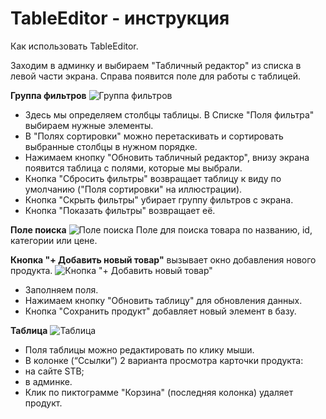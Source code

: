 # TableEditor - инструкция
Как использовать TableEditor.

Заходим в админку и выбираем "Табличный редактор" из списка в левой части экрана. Справа появится поле для работы с таблицей.

**Группа фильтров**
![Группа фильтров](https://github.com/fidals/shopelectro/blob/master/doc/images/table_editor/filter_group.png)
* Здесь мы определяем столбцы таблицы. В Списке "Поля фильтра" выбираем нужные элементы.
* В "Полях сортировки" можно перетаскивать и сортировать выбранные столбцы в нужном порядке.
* Нажимаем кнопку "Обновить табличный редактор", внизу экрана появится таблица с полями, которые мы выбрали.
* Кнопка "Сбросить фильтры" возвращает таблицу к виду по умолчанию ("Поля сортировки" на иллюстрации).
* Кнопка "Скрыть фильтры" убирает группу фильтров с экрана.
* Кнопка "Показать фильтры" возвращает её.
 

**Поле поиска**
![Поле поиска](https://github.com/fidals/shopelectro/blob/master/doc/images/table_editor/search_field.png) 
Поле для поиска товара по названию, id, категории или цене. 

**Кнопка "+ Добавить новый товар"**
вызывает окно добавления нового продукта.
![Кнопка "+ Добавить новый товар"](https://github.com/fidals/shopelectro/blob/master/doc/images/table_editor/add_product_button.png)
* Заполняем поля.
* Нажимаем кнопку "Обновить таблицу" для обновления данных.
* Кнопка "Сохранить продукт" добавляет новый элемент в базу.

**Таблица**
![Таблица](https://github.com/fidals/shopelectro/blob/master/doc/images/table_editor/table.png)
* Поля таблицы можно редактировать по клику мыши.
* В колонке (“Ссылки”) 2 варианта просмотра карточки продукта:
 * на сайте STB;
 * в админке.
* Клик по пиктограмме "Корзина" (последняя колонка) удаляет продукт.
